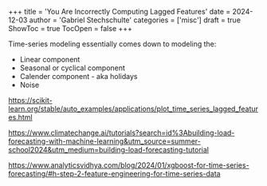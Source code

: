 +++
title = 'You Are Incorrectly Computing Lagged Features'
date = 2024-12-03
author = 'Gabriel Stechschulte'
categories = ['misc']
draft = true
ShowToc = true
TocOpen = false
+++

Time-series modeling essentially comes down to modeling the:
- Linear component
- Seasonal or cyclical component
- Calender component - aka holidays
- Noise


https://scikit-learn.org/stable/auto_examples/applications/plot_time_series_lagged_features.html

https://www.climatechange.ai/tutorials?search=id%3Abuilding-load-forecasting-with-machine-learning&utm_source=summer-school2024&utm_medium=building-load-forecasting-tutorial

https://www.analyticsvidhya.com/blog/2024/01/xgboost-for-time-series-forecasting/#h-step-2-feature-engineering-for-time-series-data
